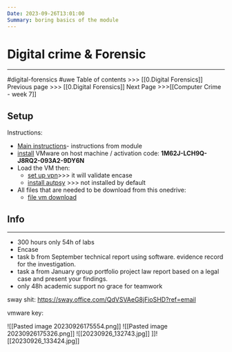 ```yaml
---
Date: 2023-09-26T13:01:00
Summary: boring basics of the module
---
```

# Digital crime & Forensic
---
#digital-forensics #uwe
Table of contents >>> [[0.Digital Forensics]]
Previous page >>> [[0.Digital Forensics]]
Next Page >>>[[Computer Crime - week 7]]

## Setup
Instructions:
- [Main instructions](https://sway.office.com/QdVSVAeG8jFioSHD?ref=email)- instructions from module
- [install](https://customerconnect.vmware.com/en/downloads/info/slug/desktop_end_user_computing/vmware_workstation_pro/16_0) VMware on host machine / activation code: **1M62J-LCH9Q-J8RQ2-093A2-9DY6N** 
- Load the VM then:
	- [set up vpn](https://www.uwe.ac.uk/study/it-services/software/appsanywhere#a40506536-c4da-4da6-80f7-9181d0839fbc)>>> it will validate encase
	- [install autpsy](https://www.autopsy.com/download/) >>> not installed by default
- All files that are needed to be download from this onedrive: 
	- [file vm download](https://uweacuk-my.sharepoint.com/personal/jay_murphy_uwe_ac_uk/_layouts/15/onedrive.aspx?id=%2Fpersonal%2Fjay%5Fmurphy%5Fuwe%5Fac%5Fuk%2FDocuments%2FAcademic%20Year%202023%2D24%2FSway%20Resources%2FResources&ga=1)
## Info
---
- 300 hours only 54h of labs
- Encase
- task b from September technical report using software. evidence record for the investigation.
- task a from January group portfolio project law report based on a legal case and present your findings.
- only 48h academic support no grace for teamwork

sway shit:
https://sway.office.com/QdVSVAeG8jFioSHD?ref=email

vmware key:

![[Pasted image 20230926175554.png]]
![[Pasted image 20230926175326.png]]
![[20230926_132743.jpg]]
]]![[20230926_133424.jpg]]
